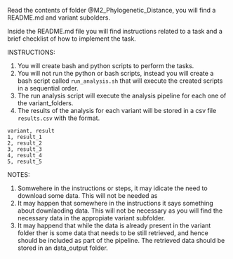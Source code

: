 


Read the contents of folder @M2_Phylogenetic_Distance, you will find a README.md and variant subolders.

Inside the README.md file you will find instructions related to a task and a brief checklist of how to implement the task.

INSTRUCTIONS:
1) You will create bash and python scripts to perform the tasks.
2) You will not run the python or bash scripts, instead you will create a bash script called `run_analysis.sh` that will execute the created scripts in a sequential order.
3) The run analysis script will execute the analysis pipeline for each one of the variant_folders.
4) The results of the analysis for each variant will be stored in a csv file `results.csv` with the format.

```{csv}[results.csv]
variant, result
1, result_1
2, result_2
3, result_3
4, result_4
5, result_5
```


NOTES:

1) Somwehere in the instructions or steps, it may idicate the need to download some data. This will not be needed as 
2) It may happen that somewhere in the instructions it says something  about downlaoding data. This will not be necessary as you will find the necessary data in the appropiate variant subfolder.
3) It may happend that while the data is already present in the variant folder ther is some data that needs to be still retrieved, and hence should be included as part of the pipeline. The retrieved data should be stored in an data_output folder. 




